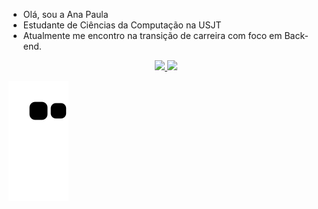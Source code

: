 -  Olá, sou a Ana Paula
- Estudante de Ciências da Computação na USJT
- Atualmente me encontro na transição de carreira com foco em Back-end.

<div align="center">
  <a href="https://github.com/anarbarros">
  <img height="140em" src="https://github-readme-stats.vercel.app/api?username=anarbarros&show_icons=true&theme=graywhite&include_all_commits=true&count_private=true"/>
  <img height="140em" src="https://github-readme-stats.vercel.app/api/top-langs/?username=anarbarros&layout=compact&langs_count=7&theme=graywhite"/> 
</div>

  
![Snake animation](https://github.com/anarbarros/anarbarros/blob/output/github-contribution-grid-snake.svg)
